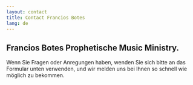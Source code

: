 ```yaml
---
layout: contact
title: Contact Francios Botes
lang: de
---
```


## Francios Botes Prophetische Music Ministry.

Wenn Sie Fragen oder Anregungen haben, wenden Sie sich bitte an das Formular unten verwenden, und wir melden uns bei Ihnen so schnell wie möglich zu bekommen.
